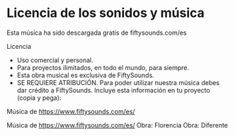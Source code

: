 

# Licencia de los sonidos y música 

Esta música ha sido descargada gratis de fiftysounds.com/es

Licencia  
* Uso comercial y personal.
* Para proyectos ilimitados, en todo el mundo, para siempre.
* Esta obra musical es exclusiva de FiftySounds.
* SE REQUIERE ATRIBUCIÓN. Para poder utilizar nuestra música debes dar crédito a FiftySounds. 
Incluye esta información en tu proyecto (copia y pega):

Música de https://www.fiftysounds.com/es/ 

Música de https://www.fiftysounds.com/es/ 
Obra: Florencia
Obra: Diferente

